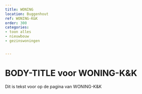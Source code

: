 ```yaml
---
title: WONING
location: Buggenhout
ref: WONING-K&K
order: 300
categories:
- toon alles
- nieuwbouw
- gezinswoningen


---
```

# BODY-TITLE voor WONING-K&K

Dit is tekst voor op de pagina van WONING-K&K